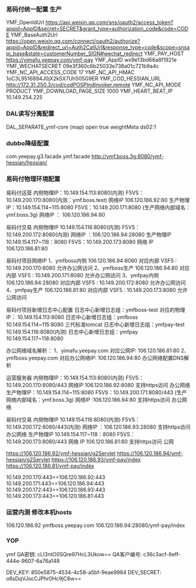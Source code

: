 ### 易码付统一配置 生产
YMF_OpenIdUrl                           https://api.weixin.qq.com/sns/oauth2/access_token?appid=AppID&secret=SECRET&grant_type=authorization_code&code=CODE
YMF_BaseAuth2Url                        https://open.weixin.qq.com/connect/oauth2/authorize?appid=AppID&redirect_uri=Auth2CallUrl&response_type=code&scope=snsapi_base&state=customerNumber_SIGN#wechat_redirect
YMF_PAY_HOST                            https://yimafu.yeepay.com/ymf-pay
YMF_AppID                               wx9e13bd68a8f1921e
YMF_WECHATSECRET                        09e3f360c6b25033e738a01c721b9a4c
YMF_NC_API_ACCESS_CODE                  17
YMF_NC_API_HMAC                         1oC3L9516894J0jX2k5X7Uh505G9ER
YMF_COD_HESSIAN_URL                     http://172.31.250.3/cod/codPOSPIndInvoker.remote
YMF_NC_API_MODE                         PRODUCT
YMF_DOWNLOAD_PAGE_SIZE                  1000
YMF_HEART_BEAT_IP                       10.149.254.225

### DAL读写分离配置
DAL_SEPARATE_ymf-core (map)
    open            true
    weightMeta      ds02:1

### dubbo降级配置
com.yeepay.g3.facade.ymf.facade         http://ymf.boss.3g:8080/ymf-hessian/hessian/



### 易码付物理环境配置
易码付运营
内侧物理IP：10.149.154.113:8080(内测)  F5VS：10.149.200.170:8080(内测：ymf.boss.test)  网络IP 106.120.186.92:80
生产物理IP：10.149.154.114~115:8080 F5VS：10.149.200.171:8080 (生产网络内部域名：ymf.boss.3g) 网络IP ： 106.120.186.94:80

易码付交易
内侧物理IP 10.149.154.116:8080(内测) F5VS：10.149.200.172:8080(内测)  网络IP ：106.120.186.94:28080
生产物理IP 10.149.154.117~118：8080 F5VS：10.149.200.173:8080 网络 IP 106.120.186.81:80

易码付项目网络IP
1、ymfboss内侧 106.120.186.94:8080 对应内部 VSF5 : 10.149.200.170:8080  允许办公网访问
2、ymfboss生产 106.120.186.94:80 对应内部 VSF5 : 10.149.200.171:8080    允许办公网访问
3、ymfpay内侧 106.120.186.94:28080 对应内部 VSF5 : 10.149.200.172:8080 允许办公网访问
4、ymfpay生产 106.120.186.81:80   对应内部 VSF5 : 10.149.200.173:8080  允许公网访问

易码付项目新增日志中心配置
日志中心新增日志组：ymfboss-test 对应的物理IP： 10.149.154.113:8080
日志中心新增日志组：ymfboss 10.149.154.114~115:8080  三代标准tomcat
日志中心新增日志组：ymfpay-test 10.149.154.116:8080(内测)
日志中心新增日志组：ymfpay 10.149.154.117~118:8080

办公网络域名解析：
1、yimafu.yeepay.com  对应公网IP: 106.120.186.81:80
2、ymfboss.yeepay.com 对应办公网络IP: 106.120.186.94:80 办公网络配置DNS解析


运营服务器
内侧物理IP：10.149.154.113:8080(内测)  F5VS：10.149.200.170:8080/443  网络IP 106.120.186.92:8080 支持https访问  办公网络
生产物理IP：10.149.154.114~115:8080 F5VS：10.149.200.171:8080/443 (生产网络内部域名：ymf.boss.3g) 网络IP :106.120.186.94:80 支持https访问 办公网络

易码付交易
内侧物理IP 10.149.154.116:8080(内测) F5VS：10.149.200.172:8080/443(内测)  网络IP ：106.120.186.93:28080  支持https访问 办公网络
生产物理IP 10.149.154.117~118：8080 F5VS：10.149.200.173:8080/443 网络 IP 106.120.186.81:80 支持https访问 公网


https://106.120.186.92/ymf-hessian/g2Servlet
https://106.120.186.94/ymf-hessian/g2Servlet
https://106.120.186.93/ymf-pay/index
https://106.120.186.81/ymf-pay/index




10.149.200.170:443==106.120.186.92:443
10.149.200.171:443==106.120.186.94:443
10.149.200.172:443==106.120.186.93:443
10.149.200.173:443==106.120.186.81:443

### 运营内测 修改本机hosts
106.120.186.92 ymfboss.yeepay.com
106.120.186.94:28080/ymf-pay/index


### YOP
ymf
QA密钥: cLI3ntO0SQre97HcL3Ukow==
QA客户编号: c36c3acf-8eff-444e-9607-6a76a148

DEV_KEY:  850e5875-4534-4c58-a5bf-9eae9984
DEV_SECRET: o6sDqVJocCJPhr0Hc9jC8w==